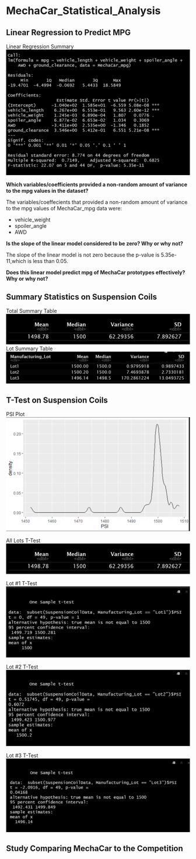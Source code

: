 # MechaCar_Statistical_Analysis

## Linear Regression to Predict MPG

Linear Regression Summary
![Linear Regression Summary](Screenshots/MechaCar_mpg%20Linear%20Regression%20Summary.png)

**Which variables/coefficients provided a non-random amount of variance to the mpg values in the dataset?**

The variables/coeffecients that provided a non-random amount of variance to the mpg values of MechaCar_mpg data were:

- vehicle_weight
- spoiler_angle
- AWD
  
**Is the slope of the linear model considered to be zero? Why or why not?**

The slope of the linear model is not zero because the p-value is 5.35e-11,which is less than 0.05.

**Does this linear model predict mpg of MechaCar prototypes effectively? Why or why not?**

## Summary Statistics on Suspension Coils

Total Summary Table
![Total Summary Table](Screenshots/Suspension_Coil%20Total%20Summary%20Table.png)
Lot Summary Table
![Lot Summary Table](Screenshots/Suspension_Coil%20Lot%20Summary%20Table.png)

## T-Test on Suspension Coils
PSI Plot
![PSI Plot](Screenshots/Suspension_Coil%20PSI%20Plot.png)

All Lots T-Test
![All Lots T-Test](Screenshots/Suspension_Coil%20Total%20Summary%20Table.png)

Lot #1 T-Test
![Lot #1 T-Test](Screenshots/Lot%201%20T-Test.png)

Lot #2 T-Test
![Lot #2 T-Test](Screenshots/Lot%202%20T-Test.png)

Lot #3 T-Test
![Lot #3 T-Test](Screenshots/Lot%203%20T-Test.png)

## Study Comparing MechaCar to the Competition

